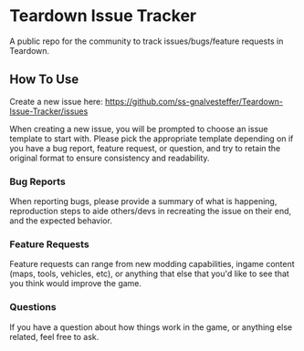 # Teardown Issue Tracker
A public repo for the community to track issues/bugs/feature requests in Teardown.


## How To Use
Create a new issue here: https://github.com/ss-gnalvesteffer/Teardown-Issue-Tracker/issues

When creating a new issue, you will be prompted to choose an issue template to start with. Please pick the appropriate template depending on if you have a bug report, feature request, or question, and try to retain the original format to ensure consistency and readability.


### Bug Reports
When reporting bugs, please provide a summary of what is happening, reproduction steps to aide others/devs in recreating the issue on their end, and the expected behavior.

### Feature Requests
Feature requests can range from new modding capabilities, ingame content (maps, tools, vehicles, etc), or anything that else that you'd like to see that you think would improve the game.

### Questions
If you have a question about how things work in the game, or anything else related, feel free to ask.

